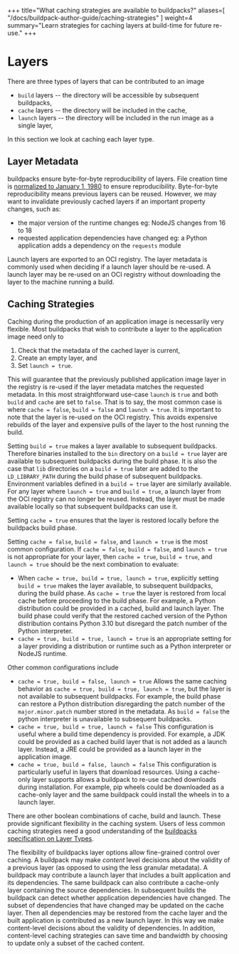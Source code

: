 
+++
title="What caching strategies are available to buildpacks?"
aliases=[
  "/docs/buildpack-author-guide/caching-strategies"
]
weight=4
summary="Learn strategies for caching layers at build-time for future re-use."
+++

# Layers

There are three types of layers that can be contributed to an image

* `build` layers -- the directory will be accessible by subsequent buildpacks,
* `cache` layers -- the directory will be included in the cache,
* `launch` layers -- the directory will be included in the run image as a single layer,

In this section we look at caching each layer type.

## Layer Metadata

buildpacks ensure byte-for-byte reproducibility of layers.  File creation time is [normalized to January 1, 1980](https://medium.com/buildpacks/time-travel-with-pack-e0efd8bf05db) to ensure reproducibility.  Byte-for-byte reproducibility means previous layers can be reused.  However, we may want to invalidate previously cached layers if an important property changes, such as:

* the major version of the runtime changes eg: NodeJS changes from 16 to 18
* requested application dependencies have changed eg: a Python application adds a dependency on the `requests` module

Launch layers are exported to an OCI registry.  The layer metadata is commonly used when deciding if a launch layer should be re-used.  A launch layer may be re-used on an OCI registry without downloading the layer to the machine running a build.

## Caching Strategies

Caching during the production of an application image is necessarily very flexible.  Most buildpacks that wish to contribute a layer to the application image need only to

1. Check that the metadata of the cached layer is current,
2. Create an empty layer, and
3. Set `launch = true`.

This will guarantee that the previously published application image layer in the registry is re-used if the layer metadata matches the requested metadata.  In this most straightforward use-case `launch` is `true` and both `build` and `cache` are set to `false`.  That is to say, the most common case is where `cache = false`, `build = false` and `launch = true`.  It is important to note that the layer is re-used on the OCI registry.  This avoids expensive rebuilds of the layer and expensive pulls of the layer to the host running the build.

Setting `build = true` makes a layer available to subsequent buildpacks.  Therefore binaries installed to the `bin` directory on a `build = true` layer are available to subsequent buildpacks during the build phase.  It is also the case that `lib` directories on a `build = true` later are added to the `LD_LIBRARY_PATH` during the build phase of subsequent buildpacks.  Environment variables defined in a `build = true` layer are similarly available.  For any layer where `launch = true` and `build = true`, a launch layer from the OCI registry can no longer be reused. Instead, the layer must be made available locally so that subsequent buildpacks can use it.

Setting `cache = true` ensures that the layer is restored locally before the buildpacks build phase.

Setting `cache = false`, `build = false`, and `launch = true` is the most common configuration.  If `cache = false`, `build = false`, and `launch = true` is not appropriate for your layer, then `cache = true`, `build = true`, and `launch = true` should be the next combination to evaluate:

* When `cache = true, build = true, launch = true`, explicitly setting `build = true` makes the layer available, to subsequent buildpacks, during the build phase.  As `cache = true` the layer is restored from local cache before proceeding to the build phase.  For example, a Python distribution could be provided in a cached, build and launch layer. The build phase could verify that the restored cached version of the Python distribution contains Python 3.10 but disregard the patch number of the Python interpreter.
* `cache = true, build = true, launch = true` is an appropriate setting for a layer providing a distribution or runtime such as a Python interpreter or NodeJS runtime.

Other common configurations include

* `cache = true, build = false, launch = true` Allows the same caching behavior as `cache = true, build = true, launch = true`, but the layer is not available to subsequent buildpacks.  For example, the build phase can restore a Python distribution disregarding the patch number of the `major.minor.patch` number stored in the metadata.  As `build = false` the python interpreter is unavailable to subsequent buildpacks.
* `cache = true, build = true, launch = false` This configuration is useful where a build time dependency is provided.  For example, a JDK could be provided as a cached build layer that is not added as a launch layer. Instead, a JRE could be provided as a launch layer in the application image.
* `cache = true, build = false, launch = false` This configuration is particularly useful in layers that download resources.  Using a cache-only layer supports allows a  buildpack to re-use cached downloads during installation.  For example, pip wheels could be downloaded as a cache-only layer and the same buildpack could install the wheels in to a launch layer.

There are other boolean combinations of cache, build and launch.  These provide significant flexibility in the caching system.  Users of less common caching strategies need a good understanding of the [buildpacks specification on Layer Types](https://github.com/buildpacks/spec/blob/main/buildpack.md#layer-types
).

The flexibility of buildpacks layer options allow fine-grained control over caching.  A buildpack may make _content_ level decisions about the validity of a previous layer (as opposed to using the less granular metadata).  A buildpack may contribute a launch layer that includes a built application and its dependencies.  The same buildpack can also contribute a cache-only layer containing the source dependencies.  In subsequent builds the buildpack can detect whether application dependencies have changed.  The subset of dependencies that have changed may be updated on the cache layer.  Then all dependencies may be restored from the cache layer and the built application is contributed as a new launch layer.  In this way we make content-level decisions about the validity of dependencies.  In addition, content-level caching strategies can save time and bandwidth by choosing to update only a subset of the cached content.
